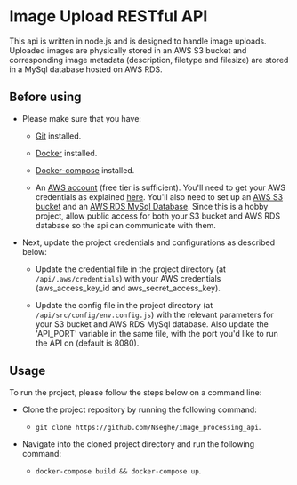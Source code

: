 # Image Upload RESTful API

This api is written in node.js and is designed to handle image uploads. Uploaded images are physically stored in an AWS S3 bucket and corresponding image metadata (description, filetype and filesize) are stored in a MySql database hosted on AWS RDS.


## Before using

- Please make sure that you have:

  - [Git](https://git-scm.com/downloads) installed.

  - [Docker](https://docs.docker.com/get-docker/) installed.

  - [Docker-compose](https://docs.docker.com/compose/install/) installed.

  - An [AWS account](https://aws.amazon.com/free/?all-free-tier.sort-by=item.additionalFields.SortRank&all-free-tier.sort-order=asc) (free tier is sufficient). You'll need to get your AWS credentials as explained [here](https://docs.aws.amazon.com/sdk-for-javascript/v2/developer-guide/getting-your-credentials.html). You'll also need to set up an [AWS S3 bucket](https://aws.amazon.com/s3/) and an [AWS RDS MySql Database](https://aws.amazon.com/rds/mysql/). Since this is a hobby project, allow public access for both your S3 bucket and AWS RDS database so the api can communicate with them.

- Next, update the project credentials and configurations as described below:
  
  - Update the credential file in the project directory (at ```/api/.aws/credentials```) with your AWS credentials (aws_access_key_id and aws_secret_access_key).

  - Update the config file in the project directory (at ```/api/src/config/env.config.js```) with the relevant parameters for your S3 bucket and AWS RDS MySql database. Also update the 'API_PORT' variable in the same file, with the port you'd like to run the API on (default is 8080).


## Usage

To run the project, please follow the steps below on a command line:

 - Clone the project repository by running the following command:
    - ```git clone https://github.com/Nseghe/image_processing_api```.

 - Navigate into the cloned project directory and run the following command:
    - ```docker-compose build && docker-compose up```.